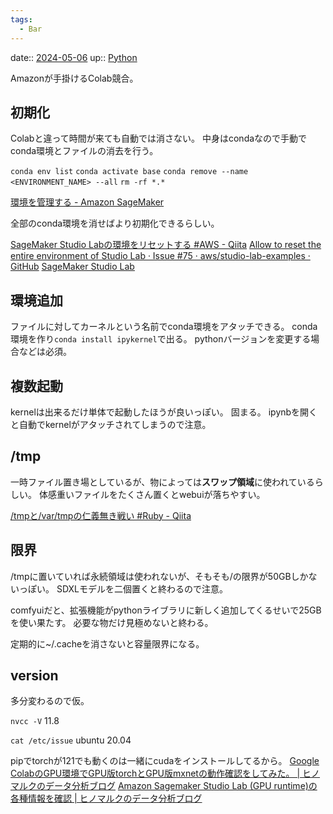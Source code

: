 ```yaml
---
tags:
  - Bar
---
```


date:: [2024-05-06](Daily_Note/2024-05-06.md)
up:: [Python](../Program/Python.md)

Amazonが手掛けるColab競合。

## 初期化
Colabと違って時間が来ても自動では消さない。
中身はcondaなので手動でconda環境とファイルの消去を行う。

`conda env list`
`conda activate base`
`conda remove --name <ENVIRONMENT_NAME> --all`
`rm -rf *.*`

[環境を管理する - Amazon SageMaker](https://docs.aws.amazon.com/ja_jp/sagemaker/latest/dg/studio-lab-use-manage.html)

全部のconda環境を消せばより初期化できるらしい。

[SageMaker Studio Labの環境をリセットする #AWS - Qiita](https://qiita.com/kanuazut/items/68d1deeff5fd05a8ce85)
[Allow to reset the entire environment of Studio Lab · Issue #75 · aws/studio-lab-examples · GitHub](https://github.com/aws/studio-lab-examples/issues/75#issuecomment-1326660232)
[SageMaker Studio Lab](https://studiolab.sagemaker.aws/faq)

## 環境追加
ファイルに対してカーネルという名前でconda環境をアタッチできる。
conda環境を作り`conda install ipykernel`で出る。
pythonバージョンを変更する場合などは必須。

## 複数起動
kernelは出来るだけ単体で起動したほうが良いっぽい。
固まる。
ipynbを開くと自動でkernelがアタッチされてしまうので注意。

## /tmp
一時ファイル置き場としているが、物によっては**スワップ領域**に使われているらしい。
体感重いファイルをたくさん置くとwebuiが落ちやすい。

[/tmpと/var/tmpの仁義無き戦い #Ruby - Qiita](https://qiita.com/kuni-nakaji/items/f29be14be578b5a19d4b)

## 限界
/tmpに置いていれば永続領域は使われないが、そもそも/の限界が50GBしかないっぽい。
SDXLモデルを二個置くと終わるので注意。

comfyuiだと、拡張機能がpythonライブラリに新しく追加してくるせいで25GBを使い果たす。
必要な物だけ見極めないと終わる。

定期的に~/.cacheを消さないと容量限界になる。
## version
多分変わるので仮。

`nvcc -V`
11.8

`cat /etc/issue`
ubuntu 20.04

pipでtorchが121でも動くのは一緒にcudaをインストールしてるから。
[Google ColabのGPU環境でGPU版torchとGPU版mxnetの動作確認をしてみた。  |  ヒノマルクのデータ分析ブログ](https://www.hinomaruc.com/check-torch-and-mxnet-on-google-colab-gpu/#toc6)
[Amazon Sagemaker Studio Lab (GPU runtime)の各種情報を確認  |  ヒノマルクのデータ分析ブログ](https://www.hinomaruc.com/check-info-of-amazon-sagemaker-studio-lab-gpu-runtime/)

